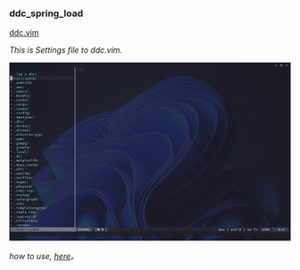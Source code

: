 ### ddc_spring_load

[ddc.vim](https://github.com/Shougo/ddc.vim)

_This is Settings file to ddc.vim._

![myenv](https://github.com/takkii/.netfile/blob/main/images/myenv.gif)

_how to use, [here](https://github.com/takkii/spring_load/wiki/READ)。_


